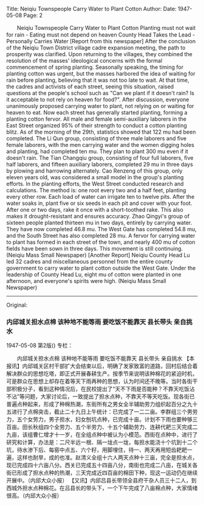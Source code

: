 Title: Neiqiu Townspeople Carry Water to Plant Cotton
Author:
Date: 1947-05-08
Page: 2

　　Neiqiu Townspeople Carry Water to Plant Cotton
    Planting must not wait for rain - Eating must not depend on heaven
    County Head Takes the Lead - Personally Carries Water
    [Report from this newspaper] After the conclusion of the Neiqiu Town District village cadre expansion meeting, the path to prosperity was clarified. Upon returning to the villages, they combined the resolution of the masses' ideological concerns with the formal commencement of spring planting. Seasonally speaking, the timing for planting cotton was urgent, but the masses harbored the idea of waiting for rain before planting, believing that it was not too late to wait. At that time, the cadres and activists of each street, seeing this situation, raised questions at the people's school such as "Can we plant if it doesn't rain? Is it acceptable to not rely on heaven for food?". After discussion, everyone unanimously proposed carrying water to plant, not relying on or waiting for heaven to eat. Now each street has generally started planting, forming a planting cotton fervor. All male and female semi-auxiliary laborers in the East Street organized 95% of their strength to conduct a cotton planting blitz. As of the morning of the 29th, statistics showed that 122 mu had been completed. The Li Qun group, consisting of three male laborers and five female laborers, with the men carrying water and the women digging holes and planting, had completed ten mu. They plan to plant 300 mu even if it doesn't rain. The Tian Changqiu group, consisting of four full laborers, five half laborers, and fifteen auxiliary laborers, completed 29 mu in three days by plowing and harrowing alternately. Cao Renzeng of this group, only eleven years old, was considered a small model in the group's planting efforts. In the planting efforts, the West Street conducted research and calculations. The method is: one root every two and a half feet, planting every other row. Each load of water can irrigate ten to twelve pits. After the water soaks in, plant five or six seeds in each pit and cover with your foot. After one or two days, rake it once with a short-toothed rake. This also makes it drought-resistant and ensures accuracy. Zhao Qingyi's group of sixteen people planted thirteen mu in two days, entirely by carrying water. They have now completed 46.8 mu. The West Gate has completed 54.8 mu, and the South Street has also completed 28 mu. A fervor for carrying water to plant has formed in each street of the town, and nearly 400 mu of cotton fields have been sown in three days. This movement is still continuing. (Neiqiu Mass Small Newspaper)
    [Another Report] Neiqiu County Head Lu led 32 cadres and miscellaneous personnel from the entire county government to carry water to plant cotton outside the West Gate. Under the leadership of County Head Lu, eight mu of cotton were planted in one afternoon, and everyone's spirits were high. (Neiqiu Mass Small Newspaper)



<hr /> 

Original: 


### 内邱城关担水点棉  该种地不能等雨  要吃饭不能靠天  县长带头  亲自挑水

1947-05-08
第2版()
专栏：

　　内邱城关担水点棉
    该种地不能等雨  要吃饭不能靠天
    县长带头  亲自挑水
    【本报讯】内邱城关区村干部扩大会结束以后，明确了发家致富的道路，回村后结合着解决群众的思想圪塔，即正式开展春耕生产。按季节来说明该种棉花的紧迫时机，可是群众在思想上却存在着等天下雨再种的思想，认为时间还不晚等。当时各街干部积极分子，看到这种情况后，在民校提出了“天不下雨是否能种？不靠天吃饭沾不沾”等问题，大家讨论后，一致提出了担水点种，不靠天不等天吃饭。现各街已普遍点种起来，形成了种棉热潮，东街所有之男女全半辅助劳力组织起百分之九十五进行了点棉突击，截止二十九日上午统计：已完成了一二二亩。李群组三个男劳力，五个女劳力，男子担水，妇女刨坑点种，已完成十亩。计划不下雨也要种够三百亩。田长秋组四个全劳力、五个半劳力、十五个辅助劳力、连耕代耙三天完成二九亩，该组曹仁增才十一岁，在全组点种中被认为小模范。西街在点种中，进行了研究和计算，办法是：二尺半远一根、隔一垅点一垅，每担水能浇十个坑到十二个坑，待水渗下后、每窑中点五、六个籽，用脚埋住，待一、两天再用短齿耙耙一遍，这样也耐旱，成的也准。赵清义全组十六人两天点种十三亩，完全是担水点，现已完成四十六亩八分。西关已完成五十四亩八分，南街也完成二八亩，在城关各街已形成了担水点种的热潮，三天完成近四百亩的棉田下种，现这一运动仍在继续开展中。（内邱大众小报）
    【又讯】内邱吕县长带领全县府干杂人员三十二人，到西城外担水点种棉花。在吕县长的带头下，一个下午完成了八亩棉点种，大家情绪很高。（内邱大众小报）
